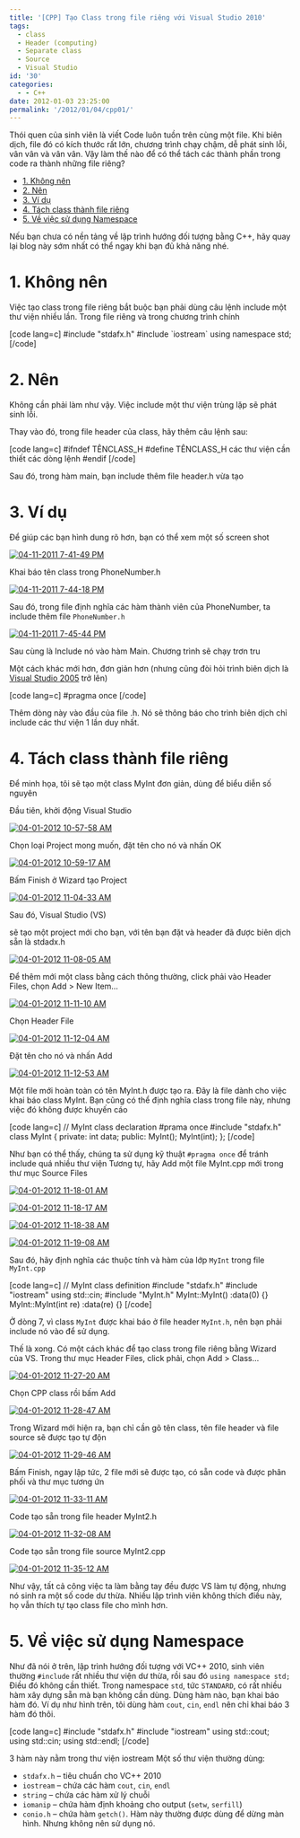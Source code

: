 ```yaml
---
title: '[CPP] Tạo Class trong file riêng với Visual Studio 2010'
tags:
  - class
  - Header (computing)
  - Separate class
  - Source
  - Visual Studio
id: '30'
categories:
  - - C++
date: 2012-01-03 23:25:00
permalink: '/2012/01/04/cpp01/'
---
```


Thói quen của sinh viên là viết Code luôn tuồn trên cùng một file. Khi biên dịch, file đó có kích thước rất lớn, chương trình chạy chậm, dễ phát sinh lỗi, vân vân và vân vân. Vậy làm thế nào để có thể tách các thành phần trong code ra thành những file riêng?
<!-- more -->
*   [1. Không nên](#1-không-nên)
*   [2. Nên](#2-nên)
*   [3. Ví dụ](#3-ví-dụ)
*   [4. Tách class thành file riêng](#4-tách-class-thành-file-riêng)
*   [5. Về việc sử dụng Namespace](#5-về-việc-sử-dụng-namespace)

Nếu bạn chưa có nền tảng về lập trình hướng đối tượng bằng C++, hãy quay lại blog này sớm nhất có thể ngay khi bạn đủ khả năng nhé.

# 1. Không nên

Việc tạo class trong file riêng bắt buộc bạn phải dùng câu lệnh include một thư viện nhiều lần. Trong file riêng và trong chương trình chính

\[code lang=c\] #include "stdafx.h" #include \`iostream\` using namespace std; \[/code\]

# 2. Nên

Không cần phải làm như vậy. Việc include một thư viện trùng lặp sẽ phát sinh lỗi.

Thay vào đó, trong file header của class, hãy thêm câu lệnh sau:

\[code lang=c\] #ifndef TÊNCLASS\_H #define TÊNCLASS\_H các thư viện cần thiết các dòng lệnh #endif \[/code\]

Sau đó, trong hàm main, bạn include thêm file header.h vừa tạo

# 3. Ví dụ

Để giúp các bạn hình dung rõ hơn, bạn có thể xem một số screen shot

[![04-11-2011 7-41-49 PM](http://cuoilennaocacban2.files.wordpress.com/2011/11/0411201174149pm_thumb.png "04-11-2011 7-41-49 PM")](http://cuoilennaocacban2.files.wordpress.com/2011/11/0411201174149pm.png)

Khai báo tên class trong PhoneNumber.h

[![04-11-2011 7-44-18 PM](http://cuoilennaocacban2.files.wordpress.com/2011/11/0411201174418pm_thumb.png "04-11-2011 7-44-18 PM")](http://cuoilennaocacban2.files.wordpress.com/2011/11/0411201174418pm.png)

Sau đó, trong file định nghĩa các hàm thành viên của PhoneNumber, ta include thêm file `PhoneNumber.h`

[![04-11-2011 7-45-44 PM](http://cuoilennaocacban2.files.wordpress.com/2011/11/0411201174544pm_thumb.png "04-11-2011 7-45-44 PM")](http://cuoilennaocacban2.files.wordpress.com/2011/11/0411201174544pm.png)

Sau cùng là Include nó vào hàm Main. Chương trình sẽ chạy trơn tru

Một cách khác mới hơn, đơn giản hơn (nhưng cũng đòi hỏi trình biên dịch là [Visual Studio 2005](http://www.microsoft.com/visualstudio "Microsoft Visual Studio") trở lên)

\[code lang=c\] #pragma once \[/code\]

Thêm dòng này vào đầu của file .h. Nó sẽ thông báo cho trình biên dịch chỉ include các thư viện 1 lần duy nhất.

# 4. Tách class thành file riêng

Để minh họa, tôi sẽ tạo một class MyInt đơn giản, dùng để biểu diễn số nguyên

Đầu tiên, khởi động Visual Studio

[![04-01-2012 10-57-58 AM](http://cuoilennaocacban2.files.wordpress.com/2012/01/04012012105758am_thumb.png "04-01-2012 10-57-58 AM")](http://cuoilennaocacban2.files.wordpress.com/2012/01/04012012105758am.png)

Chọn loại Project mong muốn, đặt tên cho nó và nhấn OK

[![04-01-2012 10-59-17 AM](http://cuoilennaocacban2.files.wordpress.com/2012/01/04012012105917am_thumb.png "04-01-2012 10-59-17 AM")](http://cuoilennaocacban2.files.wordpress.com/2012/01/04012012105917am.png)

Bấm Finish ở Wizard tạo Project

[![04-01-2012 11-04-33 AM](http://cuoilennaocacban2.files.wordpress.com/2012/01/04012012110433am_thumb.png "04-01-2012 11-04-33 AM")](http://cuoilennaocacban2.files.wordpress.com/2012/01/04012012110433am.png)

Sau đó, Visual Studio (VS)

sẽ tạo một project mới cho bạn, với tên bạn đặt và header đã được biên dịch sẵn là stdadx.h

[![04-01-2012 11-08-05 AM](http://cuoilennaocacban2.files.wordpress.com/2012/01/04012012110805am_thumb.png "04-01-2012 11-08-05 AM")](http://cuoilennaocacban2.files.wordpress.com/2012/01/04012012110805am.png)

Để thêm mới một class bằng cách thông thường, click phải vào Header Files, chọn Add > New Item…

[![04-01-2012 11-11-10 AM](http://cuoilennaocacban2.files.wordpress.com/2012/01/04012012111110am_thumb.png "04-01-2012 11-11-10 AM")](http://cuoilennaocacban2.files.wordpress.com/2012/01/04012012111110am.png)

Chọn Header File

[![04-01-2012 11-12-04 AM](http://cuoilennaocacban2.files.wordpress.com/2012/01/04012012111204am_thumb.png "04-01-2012 11-12-04 AM")](http://cuoilennaocacban2.files.wordpress.com/2012/01/04012012111204am.png)

Đặt tên cho nó và nhấn Add

[![04-01-2012 11-12-53 AM](http://cuoilennaocacban2.files.wordpress.com/2012/01/04012012111253am_thumb.png "04-01-2012 11-12-53 AM")](http://cuoilennaocacban2.files.wordpress.com/2012/01/04012012111253am.png)

Một file mới hoàn toàn có tên MyInt.h được tạo ra. Đây là file dành cho việc khai báo class MyInt. Bạn cũng có thể định nghĩa class trong file này, nhưng việc đó không được khuyến cáo

\[code lang=c\] // MyInt class declaration #prama once #include "stdafx.h" class MyInt { private: int data; public: MyInt(); MyInt(int); }; \[/code\]

Như bạn có thể thấy, chúng ta sử dụng kỹ thuật `#pragma once` để tránh include quá nhiều thư viện Tương tự, hãy Add một file MyInt.cpp mới trong thư mục Source Files

[![04-01-2012 11-18-01 AM](http://cuoilennaocacban2.files.wordpress.com/2012/01/04012012111801am_thumb.png "04-01-2012 11-18-01 AM")](http://cuoilennaocacban2.files.wordpress.com/2012/01/04012012111801am.png)

[![04-01-2012 11-18-17 AM](http://cuoilennaocacban2.files.wordpress.com/2012/01/04012012111817am_thumb.png "04-01-2012 11-18-17 AM")](http://cuoilennaocacban2.files.wordpress.com/2012/01/04012012111817am.png)

[![04-01-2012 11-18-38 AM](http://cuoilennaocacban2.files.wordpress.com/2012/01/04012012111838am_thumb.png "04-01-2012 11-18-38 AM")](http://cuoilennaocacban2.files.wordpress.com/2012/01/04012012111838am.png)

[![04-01-2012 11-19-08 AM](http://cuoilennaocacban2.files.wordpress.com/2012/01/04012012111908am_thumb.png "04-01-2012 11-19-08 AM")](http://cuoilennaocacban2.files.wordpress.com/2012/01/04012012111908am.png)

Sau đó, hãy định nghĩa các thuộc tính và hàm của lớp `MyInt` trong file `MyInt.cpp`

\[code lang=c\] // MyInt class definition #include "stdafx.h" #include "iostream" using std::cin; #include "MyInt.h" MyInt::MyInt() :data(0) {} MyInt::MyInt(int re) :data(re) {} \[/code\]

Ở dòng 7, vì class `MyInt` được khai báo ở file header `MyInt.h`, nên bạn phải include nó vào để sử dụng.

Thế là xong. Có một cách khác để tạo class trong file riêng bằng Wizard của VS. Trong thư mục Header Files, click phải, chọn Add > Class…

[![04-01-2012 11-27-20 AM](http://cuoilennaocacban2.files.wordpress.com/2012/01/04012012112720am_thumb.png "04-01-2012 11-27-20 AM")](http://cuoilennaocacban2.files.wordpress.com/2012/01/04012012112720am.png)

Chọn CPP class rồi bấm Add

[![04-01-2012 11-28-47 AM](http://cuoilennaocacban2.files.wordpress.com/2012/01/04012012112847am_thumb.png "04-01-2012 11-28-47 AM")](http://cuoilennaocacban2.files.wordpress.com/2012/01/04012012112847am.png)

Trong Wizard mới hiện ra, bạn chỉ cần gõ tên class, tên file header và file source sẽ được tạo tự độn

[![04-01-2012 11-29-46 AM](http://cuoilennaocacban2.files.wordpress.com/2012/01/04012012112946am_thumb.png "04-01-2012 11-29-46 AM")](http://cuoilennaocacban2.files.wordpress.com/2012/01/04012012112946am.png)

Bấm Finish, ngay lập tức, 2 file mới sẽ được tạo, có sẵn code và được phân phối và thư mục tương ứn

[![04-01-2012 11-33-11 AM](http://cuoilennaocacban2.files.wordpress.com/2012/01/04012012113311am_thumb.png "04-01-2012 11-33-11 AM")](http://cuoilennaocacban2.files.wordpress.com/2012/01/04012012113311am.png)

Code tạo sẵn trong file header MyInt2.h

[![04-01-2012 11-32-08 AM](http://cuoilennaocacban2.files.wordpress.com/2012/01/04012012113208am_thumb.png "04-01-2012 11-32-08 AM")](http://cuoilennaocacban2.files.wordpress.com/2012/01/04012012113208am.png)

Code tạo sẵn trong file source MyInt2.cpp

[![04-01-2012 11-35-12 AM](http://cuoilennaocacban2.files.wordpress.com/2012/01/04012012113512am_thumb.png "04-01-2012 11-35-12 AM")](http://cuoilennaocacban2.files.wordpress.com/2012/01/04012012113512am.png)

Như vậy, tất cả công việc ta làm bằng tay đều được VS làm tự động, nhưng nó sinh ra một số code dư thừa. Nhiều lập trình viên không thích điều này, họ vẫn thích tự tạo class file cho mình hơn.

# 5. Về việc sử dụng Namespace

Như đã nói ở trên, lập trình hướng đối tượng với VC++ 2010, sinh viên thường `#include` rất nhiều thư viện dư thừa, rồi sau đó `using namespace std;` Điều đó không cần thiết. Trong namespace `std`, tức `STANDARD`, có rất nhiều hàm xây dựng sẵn mà bạn không cần dùng. Dùng hàm nào, bạn khai báo hàm đó. Ví dụ như hình trên, tôi dùng hàm `cout`, `cin`, `endl` nên chỉ khai báo 3 hàm đó thôi.

\[code lang=c\] #include "stdafx.h" #include "iostream" using std::cout; using std::cin; using std::endl; \[/code\]

3 hàm này nằm trong thư viện iostream Một số thư viện thường dùng:

*   `stdafx.h` – tiêu chuẩn cho VC++ 2010
*   `iostream` – chứa các hàm `cout`, `cin`, `endl`
*   `string` – chứa các hàm xử lý chuỗi
*   `iomanip` – chứa hàm định khoảng cho output (`setw`, `serfill`)
*   `conio.h` – chứa hàm `getch()`. Hàm này thường được dùng để dừng màn hình. Nhưng không nên sử dụng nó.